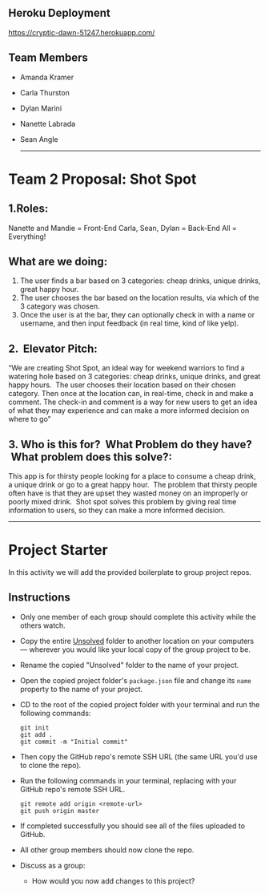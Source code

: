  ## Heroku Deployment
 
 https://cryptic-dawn-51247.herokuapp.com/
 
 ## Team Members
  
- Amanda Kramer
- Carla Thurston
- Dylan Marini
- Nanette Labrada
- Sean Angle
  
  ---

# Team 2 Proposal: Shot Spot

## 1.Roles:

Nanette and Mandie = Front-End
Carla, Sean, Dylan = Back-End
All = Everything!  

## What are we doing:  

1. The user finds a bar based on 3 categories: cheap drinks, unique drinks, great happy hour. 
2. The user chooses the bar based on the location results, via which of the 3 category was chosen. 
3. Once the user is at the bar, they can optionally check in with a name or username, and then input feedback (in real time, kind of like yelp). 

## 2.  Elevator Pitch:

“We are creating Shot Spot, an ideal way for weekend warriors to find a watering hole based on 3 categories: cheap drinks, unique drinks, and great happy hours.  The user chooses their location based on their chosen category.  Then once at the location can, in real-time, check in and make a comment.  The check-in and comment is a way for new users to get an idea of what they may experience and can make a more informed decision on where to go”

## 3. Who is this for?  What Problem do they have?  What problem does this solve?:

This app is for thirsty people looking for a place to consume a cheap drink, a unique drink or go to a great happy hour.  The problem that thirsty people often have is that they are upset they wasted money on an improperly or poorly mixed drink.  Shot spot solves this problem by giving real time information to users, so they can make a more informed decision.

---

# Project Starter

In this activity we will add the provided boilerplate to group project repos.

## Instructions

* Only one member of each group should complete this activity while the others watch.

* Copy the entire [Unsolved](Unsolved) folder to another location on your computers &mdash; wherever you would like your local copy of the group project to be.

* Rename the copied "Unsolved" folder to the name of your project.

* Open the copied project folder's `package.json` file and change its `name` property to the name of your project.

* CD to the root of the copied project folder with your terminal and run the following commands:

  ```
  git init
  git add .
  git commit -m "Initial commit"
  ```

* Then copy the GitHub repo's remote SSH URL (the same URL you'd use to clone the repo).

* Run the following commands in your terminal, replacing <remote-url> with your GitHub repo's remote SSH URL.

  ```
  git remote add origin <remote-url>
  git push origin master
  ```

* If completed successfully you should see all of the files uploaded to GitHub.

* All other group members should now clone the repo.

* Discuss as a group:

  * How would you now add changes to this project?
